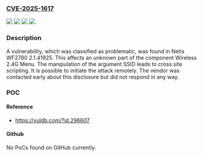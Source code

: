 ### [CVE-2025-1617](https://cve.mitre.org/cgi-bin/cvename.cgi?name=CVE-2025-1617)
![](https://img.shields.io/static/v1?label=Product&message=WF2780&color=blue)
![](https://img.shields.io/static/v1?label=Version&message=%3D%202.1.41925%20&color=brighgreen)
![](https://img.shields.io/static/v1?label=Vulnerability&message=Code%20Injection&color=brighgreen)
![](https://img.shields.io/static/v1?label=Vulnerability&message=Cross%20Site%20Scripting&color=brighgreen)

### Description

A vulnerability, which was classified as problematic, was found in Netis WF2780 2.1.41925. This affects an unknown part of the component Wireless 2.4G Menu. The manipulation of the argument SSID leads to cross site scripting. It is possible to initiate the attack remotely. The vendor was contacted early about this disclosure but did not respond in any way.

### POC

#### Reference
- https://vuldb.com/?id.296607

#### Github
No PoCs found on GitHub currently.

